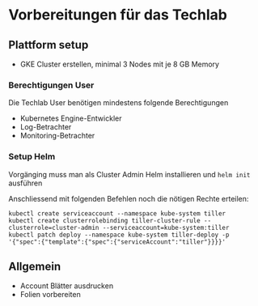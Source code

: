 # Vorbereitungen für das Techlab

## Plattform setup

* GKE Cluster erstellen, minimal 3 Nodes mit je 8 GB Memory

### Berechtigungen User

Die Techlab User benötigen mindestens folgende Berechtigungen

* Kubernetes Engine-Entwickler
* Log-Betrachter
* Monitoring-Betrachter 

### Setup Helm

Vorgänging muss man als Cluster Admin Helm installieren und `helm init` ausführen

Anschliessend mit folgenden Befehlen noch die nötigen Rechte erteilen:

```
kubectl create serviceaccount --namespace kube-system tiller
kubectl create clusterrolebinding tiller-cluster-rule --clusterrole=cluster-admin --serviceaccount=kube-system:tiller
kubectl patch deploy --namespace kube-system tiller-deploy -p '{"spec":{"template":{"spec":{"serviceAccount":"tiller"}}}}'
```

## Allgemein

* Account Blätter ausdrucken
* Folien vorbereiten
